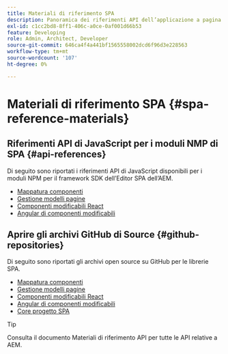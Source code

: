 ```yaml
---
title: Materiali di riferimento SPA
description: Panoramica dei riferimenti API dell’applicazione a pagina singola e degli archivi del codice sorgente
exl-id: c1cc2bd8-8ff1-406c-a0ce-0af001d66b53
feature: Developing
role: Admin, Architect, Developer
source-git-commit: 646ca4f4a441bf1565558002dcd6f96d3e228563
workflow-type: tm+mt
source-wordcount: '107'
ht-degree: 0%

---
```


# Materiali di riferimento SPA {#spa-reference-materials}

## Riferimenti API di JavaScript per i moduli NMP di SPA {#api-references}

Di seguito sono riportati i riferimenti API di JavaScript disponibili per i moduli NPM per il framework SDK dell’Editor SPA dell’AEM.

* [Mappatura componenti](https://www.npmjs.com/package/@adobe/aem-spa-component-mapping)
* [Gestione modelli pagine](https://www.npmjs.com/package/@adobe/aem-spa-model-manager)
* [Componenti modificabili React](https://www.npmjs.com/package/@adobe/aem-react-editable-components)
* [Angular di componenti modificabili](https://www.npmjs.com/package/@adobe/aem-angular-editable-components)

## Aprire gli archivi GitHub di Source {#github-repositories}

Di seguito sono riportati gli archivi open source su GitHub per le librerie SPA.

* [Mappatura componenti](https://github.com/adobe/aem-spa-component-mapping)
* [Gestione modelli pagine](https://github.com/adobe/aem-spa-page-model-manager)
* [Componenti modificabili React](https://github.com/adobe/aem-react-editable-components)
* [Angular di componenti modificabili](https://github.com/adobe/aem-angular-editable-components)
* [Core progetto SPA](https://github.com/adobe/aem-spa-project-core)

>[!TIP]
>
>Consulta il documento Materiali di riferimento API per tutte le API relative a AEM.
